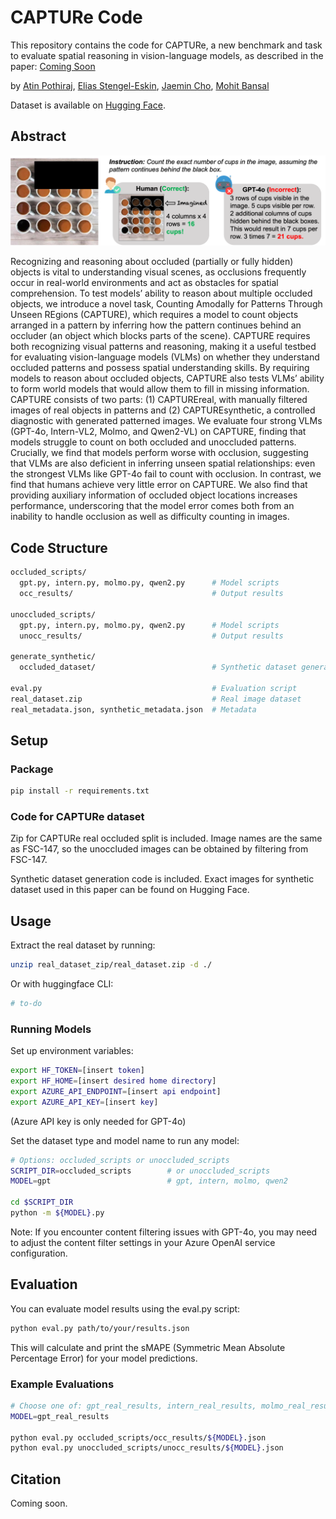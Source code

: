 # CAPTURe Code
This repository contains the code for CAPTURe, a new benchmark and task to evaluate spatial reasoning in vision-language models, as described in the paper:
[Coming Soon](https://google.com)

by [Atin Pothiraj](https://github.com/atinpothiraj), [Elias Stengel-Eskin](https://esteng.github.io/), [Jaemin Cho](https://j-min.io/), [Mohit Bansal](https://www.cs.unc.edu/~mbansal/)

Dataset is available on [Hugging Face](https://huggingface.co/datasets/atinp/CAPTURe).
## Abstract
![Example question in CAPTURe](assets/capture_example.png)

Recognizing and reasoning about occluded (partially or fully hidden) objects is vital to understanding visual scenes, as occlusions frequently occur in real-world environments and act as obstacles for spatial comprehension. To test models’ ability to reason about multiple occluded objects, we introduce a novel task, Counting Amodally for Patterns Through Unseen REgions (CAPTURE), which requires a model to count objects arranged in a pattern by inferring how the pattern continues behind an occluder (an object which blocks parts of the scene). CAPTURE requires both recognizing visual patterns and reasoning, making it a useful testbed for evaluating vision-language models (VLMs) on whether they understand occluded patterns and possess spatial understanding skills. By requiring models to reason about occluded objects, CAPTURE also tests VLMs’ ability to form world models that would allow them to fill in missing information. CAPTURE consists of two parts: (1) CAPTUREreal, with manually filtered images of real objects in patterns and (2) CAPTUREsynthetic, a controlled diagnostic with generated patterned images. We evaluate four strong VLMs (GPT-4o, Intern-VL2, Molmo, and Qwen2-VL) on CAPTURE, finding that models struggle to count on both occluded and unoccluded patterns. Crucially, we find that models perform worse with occlusion, suggesting that VLMs are also deficient in inferring unseen spatial relationships: even the strongest VLMs like GPT-4o fail to count with occlusion. In contrast, we find that humans achieve very little error on CAPTURE. We also find that providing auxiliary information of occluded object locations increases performance, underscoring that the model error comes both from an inability to handle occlusion as well as difficulty counting in images.

## Code Structure
```bash
occluded_scripts/
  gpt.py, intern.py, molmo.py, qwen2.py      # Model scripts
  occ_results/                               # Output results

unoccluded_scripts/
  gpt.py, intern.py, molmo.py, qwen2.py      # Model scripts
  unocc_results/                             # Output results

generate_synthetic/
  occluded_dataset/                          # Synthetic dataset generator

eval.py                                      # Evaluation script
real_dataset.zip                             # Real image dataset
real_metadata.json, synthetic_metadata.json  # Metadata
```
## Setup

### Package
```bash
pip install -r requirements.txt
```

### Code for CAPTURe dataset
Zip for CAPTURe real occluded split is included. Image names are the same as FSC-147, so the unoccluded images can be obtained by filtering from FSC-147.

Synthetic dataset generation code is included. Exact images for synthetic dataset used in this paper can be found on Hugging Face.

## Usage
Extract the real dataset by running:
```bash
unzip real_dataset_zip/real_dataset.zip -d ./
```

Or with huggingface CLI:
```bash
# to-do
```

### Running Models
Set up environment variables:
```bash
export HF_TOKEN=[insert token]
export HF_HOME=[insert desired home directory]
export AZURE_API_ENDPOINT=[insert api endpoint]
export AZURE_API_KEY=[insert key]
```
(Azure API key is only needed for GPT-4o)

Set the dataset type and model name to run any model:
```bash
# Options: occluded_scripts or unoccluded_scripts
SCRIPT_DIR=occluded_scripts        # or unoccluded_scripts
MODEL=gpt                          # gpt, intern, molmo, qwen2

cd $SCRIPT_DIR
python -m ${MODEL}.py
```
Note: If you encounter content filtering issues with GPT-4o, you may need to adjust the content filter settings in your Azure OpenAI service configuration.

## Evaluation
You can evaluate model results using the eval.py script:

```bash
python eval.py path/to/your/results.json
```

This will calculate and print the sMAPE (Symmetric Mean Absolute Percentage Error) for your model predictions.

### Example Evaluations
```bash
# Choose one of: gpt_real_results, intern_real_results, molmo_real_results, qwen2_real_results
MODEL=gpt_real_results

python eval.py occluded_scripts/occ_results/${MODEL}.json
python eval.py unoccluded_scripts/unocc_results/${MODEL}.json
```
## Citation
Coming soon.
